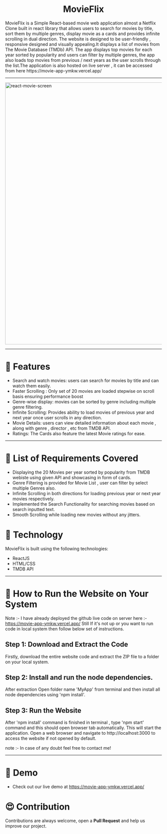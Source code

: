 <h1 align="center">MovieFlix</h1>
MovieFlix is a Simple React-based movie web application almost a Netflix Clone built in react library that allows users to search for movies by title, sort them by multiple genres, display movie as a cards and provides infinite scrolling in dual direction. The website is designed to be user-friendly , responsive designed and visually appealing.It displays a list of movies from The Movie Database (TMDb) API. The app displays top movies for each year sorted by popularity and users can filter by multiple genres, the app also loads top movies from previous / next years as the user scrolls through the list.The application is also hosted on live server , it can be accessed from here https://movie-app-ymkw.vercel.app/ 
<hr/>

<img width="840" alt="react-movie-screen" src="https://github.com/vedankvekhande/Movie_App/assets/30791618/852777b2-9303-4cd9-aae2-7799a3fabbe6">

<hr/>

# 🍿 Features 

- Search and watch movies: users can search for movies by title and can watch them easily.
- Faster Scrolling : Only set of 20 movies are loaded stepwise on scroll basis ensuring performance boost
- Genre-wise display: movies can be sorted by genre including multiple genre filtering.
- Infinite Scrolling: Provides ability to load movies of previous year and next year once user scrolls in any direction.
- Movie Details: users can view detailed information about each movie , along with genre , director , etc from TMDB API.
- Ratings: The Cards also feature the latest Movie ratings for ease. 

<hr/>

# 🍿 List of Requirements Covered
- Displaying the 20 Movies per year sorted by popularity from TMDB webiste using given API and showcasing in form of cards.
- Genre Filtering is provided for Movie List , user can filter by select multiple Genres also.
- Infinite Scrolling in both directions for loading previous year or next year movies respectively.
- Implemented the Search Functionality for searching movies based on search inputted text.
- Smooth Scrolling while loading new movies without any jitters.

# 🍿 Technology

MovieFlix is built using the following technologies:

- ReactJS
- HTML/CSS
- TMDB API

<hr/>

# 🍿 How to Run the Website on Your System
Note :- I have already deployed the github live code on server here :- https://movie-app-ymkw.vercel.app/
Still If it's not up or you want to run code in local system then follow below set of instructions. 

## Step 1: Download and Extract the Code

Firstly, download the entire website code and extract the ZIP file to a folder on your local system.

## Step 2: Install and run the node dependencies.

After extraction Open folder name 'MyApp' from terminal and then install all node dependencies using 'npm install'.


## Step 3: Run the Website

After 'npm install' command is finished in terminal , type 'npm start' command and this should open browser tab automatically.
This will start the application. Open a web browser and navigate to http://localhost:3000 to access the website if not opened by default.

note :- In case of any doubt feel free to contact me!
<hr/>

# 🍿 Demo 

- Check out our live demo at https://movie-app-ymkw.vercel.app/ 



# 😍 Contribution
Contributions are always welcome, open a **Pull Request** and help us improve our project.
